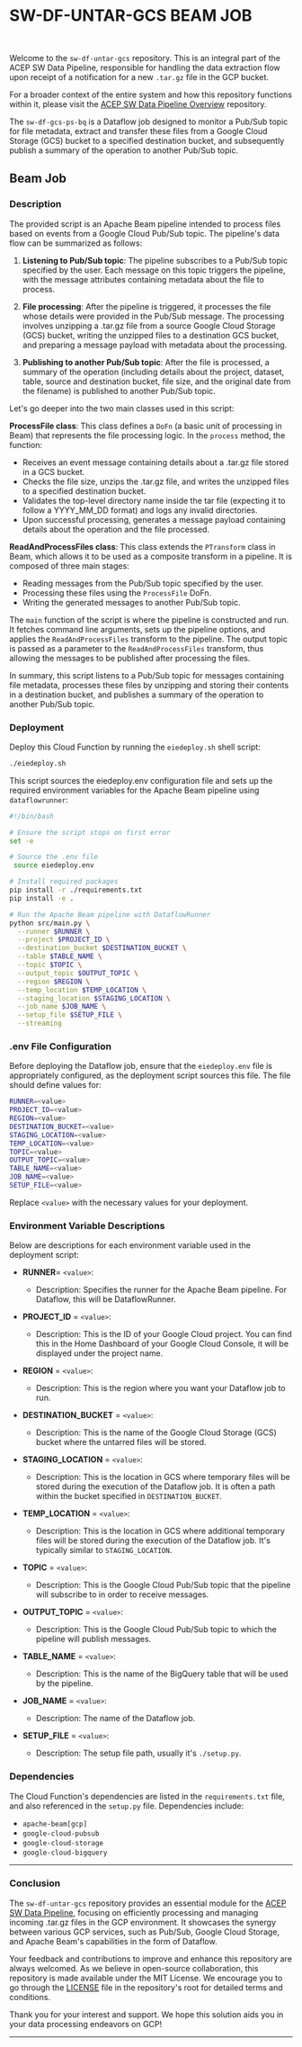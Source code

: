 # SW-DF-UNTAR-GCS BEAM JOB

<br>

Welcome to the `sw-df-untar-gcs` repository. This is an integral part of the ACEP SW Data Pipeline, responsible for handling the data extraction flow upon receipt of a notification for a new `.tar.gz` file in the GCP bucket.

For a broader context of the entire system and how this repository functions within it, please visit the [ACEP SW Data Pipeline Overview](https://github.com/acep-uaf/sw-stack) repository.

The `sw-df-gcs-ps-bq` is a Dataflow job designed to monitor a Pub/Sub topic for file metadata, extract and transfer these files from a Google Cloud Storage (GCS) bucket to a specified destination bucket, and subsequently publish a summary of the operation to another Pub/Sub topic.

## Beam Job

### Description

The provided script is an Apache Beam pipeline intended to process files based on events from a Google Cloud Pub/Sub topic. The pipeline's data flow can be summarized as follows:

1. **Listening to Pub/Sub topic**: The pipeline subscribes to a Pub/Sub topic specified by the user. Each message on this topic triggers the pipeline, with the message attributes containing metadata about the file to process.

2. **File processing**: After the pipeline is triggered, it processes the file whose details were provided in the Pub/Sub message. The processing involves unzipping a .tar.gz file from a source Google Cloud Storage (GCS) bucket, writing the unzipped files to a destination GCS bucket, and preparing a message payload with metadata about the processing.

3. **Publishing to another Pub/Sub topic**: After the file is processed, a summary of the operation (including details about the project, dataset, table, source and destination bucket, file size, and the original date from the filename) is published to another Pub/Sub topic.

Let's go deeper into the two main classes used in this script:

**ProcessFile class**: This class defines a `DoFn` (a basic unit of processing in Beam) that represents the file processing logic. In the `process` method, the function:

- Receives an event message containing details about a .tar.gz file stored in a GCS bucket.
- Checks the file size, unzips the .tar.gz file, and writes the unzipped files to a specified destination bucket.
- Validates the top-level directory name inside the tar file (expecting it to follow a YYYY_MM_DD format) and logs any invalid directories.
- Upon successful processing, generates a message payload containing details about the operation and the file processed.

**ReadAndProcessFiles class**: This class extends the `PTransform` class in Beam, which allows it to be used as a composite transform in a pipeline. It is composed of three main stages:

- Reading messages from the Pub/Sub topic specified by the user.
- Processing these files using the `ProcessFile` DoFn.
- Writing the generated messages to another Pub/Sub topic.

The `main` function of the script is where the pipeline is constructed and run. It fetches command line arguments, sets up the pipeline options, and applies the `ReadAndProcessFiles` transform to the pipeline. The output topic is passed as a parameter to the `ReadAndProcessFiles` transform, thus allowing the messages to be published after processing the files.

In summary, this script listens to a Pub/Sub topic for messages containing file metadata, processes these files by unzipping and storing their contents in a destination bucket, and publishes a summary of the operation to another Pub/Sub topic.


### Deployment

Deploy this Cloud Function by running the `eiedeploy.sh` shell script:

```bash
./eiedeploy.sh
```

This script sources the eiedeploy.env configuration file and sets up the required environment variables for the Apache Beam pipeline using `dataflowrunner`:

```bash
#!/bin/bash

# Ensure the script stops on first error
set -e

# Source the .env file
 source eiedeploy.env

# Install required packages
pip install -r ./requirements.txt
pip install -e .

# Run the Apache Beam pipeline with DataflowRunner
python src/main.py \
  --runner $RUNNER \
  --project $PROJECT_ID \
  --destination_bucket $DESTINATION_BUCKET \
  --table $TABLE_NAME \
  --topic $TOPIC \
  --output_topic $OUTPUT_TOPIC \
  --region $REGION \
  --temp_location $TEMP_LOCATION \
  --staging_location $STAGING_LOCATION \
  --job_name $JOB_NAME \
  --setup_file $SETUP_FILE \
  --streaming
```

### .env File Configuration

Before deploying the Dataflow job, ensure that the `eiedeploy.env` file is appropriately configured, as the deployment script sources this file. The file should define values for:

```bash
RUNNER=<value>
PROJECT_ID=<value>
REGION=<value>
DESTINATION_BUCKET=<value>
STAGING_LOCATION=<value>
TEMP_LOCATION=<value>
TOPIC=<value>
OUTPUT_TOPIC=<value>
TABLE_NAME=<value>
JOB_NAME=<value>
SETUP_FILE=<value>
```

Replace `<value>` with the necessary values for your deployment.

### Environment Variable Descriptions
Below are descriptions for each environment variable used in the deployment script:

- **RUNNER**= `<value>`:
    - Description: Specifies the runner for the Apache Beam pipeline. For Dataflow, this will be DataflowRunner.

- **PROJECT_ID** = `<value>`: 
    - Description: This is the ID of your Google Cloud project. You can find this in the Home Dashboard of your Google Cloud Console, it will be displayed under the project name. 

- **REGION** = `<value>`: 
    - Description: This is the region where you want your Dataflow job to run.

- **DESTINATION_BUCKET** = `<value>`: 
    - Description: This is the name of the Google Cloud Storage (GCS) bucket where the untarred files will be stored.

- **STAGING_LOCATION** = `<value>`:
    - Description: This is the location in GCS where temporary files will be stored during the execution of the Dataflow job. It is often a path within the bucket specified in `DESTINATION_BUCKET`. 

- **TEMP_LOCATION** = `<value>`: 
    - Description: This is the location in GCS where additional temporary files will be stored during the execution of the Dataflow job. It's typically similar to `STAGING_LOCATION`.

- **TOPIC** = `<value>`: 
    - Description: This is the Google Cloud Pub/Sub topic that the pipeline will subscribe to in order to receive messages.

- **OUTPUT_TOPIC** = `<value>`: 
    - Description: This is the Google Cloud Pub/Sub topic to which the pipeline will publish messages.

- **TABLE_NAME** = `<value>`: 
    - Description: This is the name of the BigQuery table that will be used by the pipeline.

- **JOB_NAME** = `<value>`:
    - Description: The name of the Dataflow job.

- **SETUP_FILE** = `<value>`:
    - Description: The setup file path, usually it's `./setup.py`.

### Dependencies

The Cloud Function's dependencies are listed in the `requirements.txt` file, and also referenced in the `setup.py` file.
Dependencies include:
- `apache-beam[gcp]` 
- `google-cloud-pubsub` 
- `google-cloud-storage` 
- `google-cloud-bigquery`

---

### Conclusion

The `sw-df-untar-gcs` repository provides an essential module for the [ACEP SW Data Pipeline](https://github.com/acep-uaf/sw-stack), focusing on efficiently processing and managing incoming .tar.gz files in the GCP environment. It showcases the synergy between various GCP services, such as Pub/Sub, Google Cloud Storage, and Apache Beam's capabilities in the form of Dataflow.

Your feedback and contributions to improve and enhance this repository are always welcomed. As we believe in open-source collaboration, this repository is made available under the MIT License. We encourage you to go through the [LICENSE](https://github.com/acep-uaf/sw-df-untar-gcs/blob/main/LICENSE) file in the repository's root for detailed terms and conditions.

Thank you for your interest and support. We hope this solution aids you in your data processing endeavors on GCP!

---

